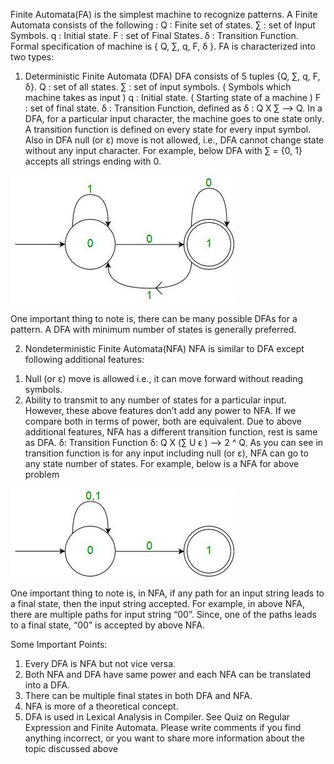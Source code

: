 Finite Automata(FA) is the simplest machine to recognize patterns.
A Finite Automata consists of the following :
Q : Finite set of states.
∑ : set of Input Symbols.
q : Initial state.
F : set of Final States.
δ : Transition Function.
Formal specification of machine is
{ Q, ∑, q, F, δ }.
FA is characterized into two types:
 
1) Deterministic Finite Automata (DFA)
DFA consists of 5 tuples {Q, ∑, q, F, δ}. 
Q : set of all states.
∑ : set of input symbols. ( Symbols which machine takes as input )
q : Initial state. ( Starting state of a machine )
F : set of final state.
δ : Transition Function, defined as δ : Q X ∑ --> Q.
In a DFA, for a particular input character, the machine goes to one state only. A transition function is defined on every state for every input symbol. Also in DFA null (or ε) move is not allowed, i.e., DFA cannot change state without any input character.
For example, below DFA with ∑ = {0, 1} accepts all strings ending with 0.

![](images/fsa/1.jpeg)

One important thing to note is, there can be many possible DFAs for a pattern. A DFA with minimum number of states is generally preferred.
 
2) Nondeterministic Finite Automata(NFA)
NFA is similar to DFA except following additional features:
1. Null (or ε) move is allowed i.e., it can move forward without reading symbols.
2. Ability to transmit to any number of states for a particular input.
However, these above features don’t add any power to NFA. If we compare both in terms of power, both are equivalent.
Due to above additional features, NFA has a different transition function, rest is same as DFA.
δ: Transition Function
δ:  Q X (∑ U ϵ ) --> 2 ^ Q. 
As you can see in transition function is for any input including null (or ε), NFA can go to any state number of states.
For example, below is a NFA for above problem

![](images/fsa/2.jpeg)

One important thing to note is, in NFA, if any path for an input string leads to a final state, then the input string accepted. For example, in above NFA, there are multiple paths for input string “00”. Since, one of the paths leads to a final state, “00” is accepted by above NFA.
 
Some Important Points:
1. Every DFA is NFA but not vice versa.
2. Both NFA and DFA have same power and each NFA can be translated into a DFA.
3. There can be multiple final states in both DFA and NFA.
4. NFA is more of a theoretical concept.
5. DFA is used in Lexical Analysis in Compiler.
See Quiz on Regular Expression and Finite Automata.
Please write comments if you find anything incorrect, or you want to share more information about the topic discussed above